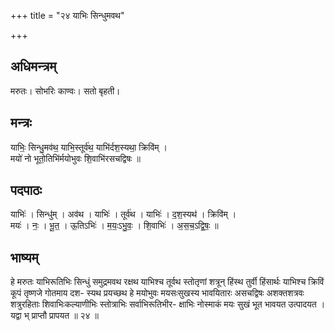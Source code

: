 +++
title = "२४ याभिः सिन्धुमवथ"

+++
## अधिमन्त्रम्
मरुतः। सोभरिः काण्वः। सतो बृहती।

## मन्त्रः
याभिः॒ सिन्धु॒मव॑थ॒ याभि॒स्तूर्व॑थ॒ याभि॑र्दश॒स्यथा॒ क्रिवि॑म् ।  
मयो॑ नो भूतो॒तिभि॑र्मयोभुवः शि॒वाभि॑रसचद्विषः ॥

## पदपाठः
याभिः॑ । सिन्धु॑म् । अव॑थ । याभिः॑ । तूर्व॑थ । याभिः॑ । द॒श॒स्यथ॑ । क्रिवि॑म् ।  
मयः॑ । नः॒ । भू॒त॒ । ऊ॒तिऽभिः॑ । म॒यः॒ऽभु॒वः॒ । शि॒वाभिः॑ । अ॒स॒च॒ऽद्वि॒षः॒ ॥

## भाष्यम्
हे मरुतः याभिरूतिभिः सिन्धुं समुद्रमवथ रक्षथ याभिश्च तूर्वथ स्तोतृणां शत्रून् हिंस्थ तुर्वी हिंसार्थः याभिश्च क्रिविं कूपं तृष्णजे गोतमाय दश- स्यथ प्रयच्छथ हे मयोभुवः मयसःसुखस्य भावयितारः असचद्विषः अशक्तशत्रवः शत्रुरहिताः शिवाभिःकल्याणीभिः स्तोत्राभिः सर्वाभिरूतिभीर- क्षाभिः नोस्माकं मयः सुखं भूत भावयत उत्पादयत । यद्वा भ् प्राप्तौ प्रापयत ॥ २४ ॥